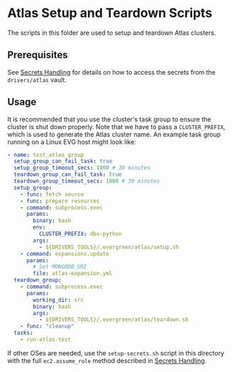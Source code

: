 # Atlas Setup and Teardown Scripts

The scripts in this folder are used to setup and teardown Atlas clusters.

## Prerequisites

See [Secrets Handling](../secrets_handling/README.md) for details on how to access the secrets
from the `drivers/atlas` vault.

## Usage

It is recommended that you use the cluster's task group to ensure the cluster is shut down properly.
Note that we have to pass a `CLUSTER_PREFIX`, which is used to generate the Atlas cluster name.
An example task group running on a Linux EVG host might look like:

```yaml
- name: test_atlas_group
  setup_group_can_fail_task: true
  setup_group_timeout_secs: 1800 # 30 minutes
  teardown_group_can_fail_task: true
  teardown_group_timeout_secs: 1800 # 30 minutes
  setup_group:
    - func: fetch source
    - func: prepare resources
    - command: subprocess.exec
      params:
        binary: bash
        env:
          CLUSTER_PREFIX: dbx-python
        args:
          - ${DRIVERS_TOOLS}/.evergreen/atlas/setup.sh
    - command: expansions.update
      params:
        # Set MONGODB_URI
        file: atlas-expansion.yml
  teardown_group:
    - command: subprocess.exec
      params:
        working_dir: src
        binary: bash
        args:
          - ${DRIVERS_TOOLS}/.evergreen/atlas/teardown.sh
    - func: "cleanup"
  tasks:
    - run-atlas-test
```

If other OSes are needed, use the `setup-secrets.sh` script in this directory with the full `ec2.assume_role`
method described in [Secrets Handling](../secrets_handling/README.md).
